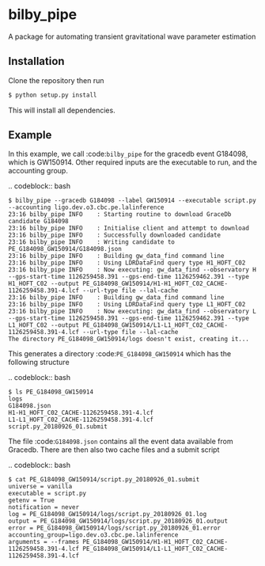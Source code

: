 # bilby_pipe

A package for automating transient gravitational wave parameter estimation

## Installation

Clone the repository then run

```bash
$ python setup.py install
```

This will install all dependencies.

Example
-------

In this example, we call :code:`bilby_pipe` for the gracedb event G184098,
which is GW150914. Other required inputs are the executable to run, and the
accounting group.

.. codeblock:: bash

    $ bilby_pipe --gracedb G184098 --label GW150914 --executable script.py --accounting ligo.dev.o3.cbc.pe.lalinference
    23:16 bilby_pipe INFO    : Starting routine to download GraceDb candidate G184098
    23:16 bilby_pipe INFO    : Initialise client and attempt to download
    23:16 bilby_pipe INFO    : Successfully downloaded candidate
    23:16 bilby_pipe INFO    : Writing candidate to PE_G184098_GW150914/G184098.json
    23:16 bilby_pipe INFO    : Building gw_data_find command line
    23:16 bilby_pipe INFO    : Using LDRDataFind query type H1_HOFT_C02
    23:16 bilby_pipe INFO    : Now executing: gw_data_find --observatory H --gps-start-time 1126259458.391 --gps-end-time 1126259462.391 --type H1_HOFT_C02 --output PE_G184098_GW150914/H1-H1_HOFT_C02_CACHE-1126259458.391-4.lcf --url-type file --lal-cache
    23:16 bilby_pipe INFO    : Building gw_data_find command line
    23:16 bilby_pipe INFO    : Using LDRDataFind query type L1_HOFT_C02
    23:16 bilby_pipe INFO    : Now executing: gw_data_find --observatory L --gps-start-time 1126259458.391 --gps-end-time 1126259462.391 --type L1_HOFT_C02 --output PE_G184098_GW150914/L1-L1_HOFT_C02_CACHE-1126259458.391-4.lcf --url-type file --lal-cache
    The directory PE_G184098_GW150914/logs doesn't exist, creating it...

This generates a directory :code:`PE_G184098_GW150914` which has the following structure

.. codeblock:: bash

    $ ls PE_G184098_GW150914
    logs
    G184098.json
    H1-H1_HOFT_C02_CACHE-1126259458.391-4.lcf
    L1-L1_HOFT_C02_CACHE-1126259458.391-4.lcf
    script.py_20180926_01.submit

The file :code:`G184098.json` contains all the event data available from Gracedb.
There are then also two cache files and a submit script

.. codeblock:: bash

    $ cat PE_G184098_GW150914/script.py_20180926_01.submit
    universe = vanilla
    executable = script.py
    getenv = True
    notification = never
    log = PE_G184098_GW150914/logs/script.py_20180926_01.log
    output = PE_G184098_GW150914/logs/script.py_20180926_01.output
    error = PE_G184098_GW150914/logs/script.py_20180926_01.error
    accounting_group=ligo.dev.o3.cbc.pe.lalinference
    arguments = --frames PE_G184098_GW150914/H1-H1_HOFT_C02_CACHE-1126259458.391-4.lcf PE_G184098_GW150914/L1-L1_HOFT_C02_CACHE-1126259458.391-4.lcf
